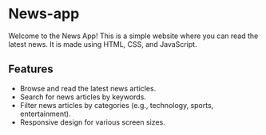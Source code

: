 # News-app
Welcome to the News App! This is a simple website where you can read the latest news. It is made using HTML, CSS, and JavaScript.

## Features

- Browse and read the latest news articles.
- Search for news articles by keywords.
- Filter news articles by categories (e.g., technology, sports, entertainment).
- Responsive design for various screen sizes.
